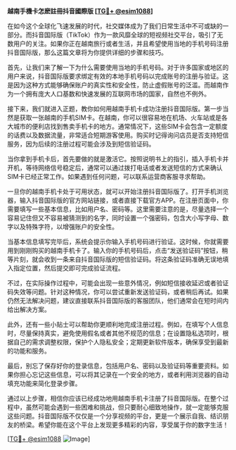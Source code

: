 **越南手機卡怎麽註冊抖音國際版 [[TG💪+ @esim1088](https://t.me/s/esim1088)]**

在如今这个全球化飞速发展的时代，社交媒体成为了我们日常生活中不可或缺的一部分。而抖音国际版（TikTok）作为一款风靡全球的短视频社交平台，吸引了无数用户的关注。如果你正在越南旅行或者生活，并且希望使用当地的手机号码注册抖音国际版，那么这篇文章将为你提供详细的步骤和技巧。

首先，让我们来了解一下为什么需要使用当地的手机号码。对于许多国家或地区的用户来说，抖音国际版要求绑定有效的本地手机号码以完成账号的注册与验证。这是因为这种方式能够确保账户的真实性和安全性，防止虚假账号的泛滥。而越南作为一个拥有庞大人口基数和快速发展的互联网市场的国家，自然也不例外。

接下来，我们就进入正题，教你如何用越南手机卡成功注册抖音国际版。第一步当然是获取一张越南的手机SIM卡。在越南，你可以很容易地在机场、火车站或是各大城市的便利店找到售卖手机卡的地方。通常情况下，这些SIM卡会包含一定额度的话费以及数据流量，非常适合短期游客使用。购买时记得询问店员是否支持短信服务，因为后续的注册过程可能会涉及到短信验证码。

当你拿到手机卡后，首先要做的就是激活它。按照说明书上的指引，插入手机卡并开机，等待网络信号稳定后，通常可以通过拨打电话或者发送短信的方式来确认SIM卡已经正常工作。如果遇到任何问题，可以联系运营商客服寻求帮助。

一旦你的越南手机卡处于可用状态，就可以开始注册抖音国际版了。打开手机浏览器，输入抖音国际版的官方网站链接，或者直接下载官方APP。在注册页面中，你需要填写一些基本信息，比如用户名、密码等。这里需要注意的是，尽量选择一个容易记住但又不容易被猜测到的名字，同时设置一个强密码，包含大小写字母、数字以及特殊字符，以增强账户的安全性。

当基本信息填写完毕后，系统会提示你输入手机号码进行验证。这时候，你就需要用到刚刚购买的越南手机卡了。输入你的手机号码后，点击“发送验证码”按钮，稍等片刻，就会收到一条来自抖音国际版的短信验证码。将这条验证码准确无误地填入指定位置，然后提交即可完成验证流程。

不过，在实际操作过程中，可能会出现一些意外情况，例如短信接收延迟或者验证码失效等问题。针对这种情况，你可以尝试重新发送验证码，或者稍后再试。如果仍然无法解决问题，建议直接联系抖音国际版的客服团队，他们通常会在短时间内给出解决方案。

此外，还有一些小贴士可以帮助你更顺利地完成注册过程。例如，在填写个人信息时，尽量保持真实，避免使用假名或者其他不规范的信息；在设置隐私选项时，根据自己的需求调整权限，保护个人隐私安全；定期更新软件版本，确保享受到最新的功能和服务。

最后，别忘了保存好你的登录信息，包括用户名、密码以及验证码等重要资料。如果你担心忘记这些信息，可以将其记录在一个安全的地方，或者利用浏览器的自动填充功能来简化登录步骤。

通过以上步骤，相信你应该已经成功地用越南手机卡注册了抖音国际版。在整个过程中，虽然可能会遇到一些困难和挑战，但只要耐心细致地操作，就一定能够克服这些问题。抖音国际版不仅仅是一个分享视频的平台，更是一个展示自我、结识朋友的桥梁。希望你能在这个平台上发现更多精彩的内容，享受属于你的数字生活！

[[TG💪+ @esim1088](https://t.me/s/esim1088) ![Image](https://i.postimg.cc/4NQfJmqS/Snipaste-2025-05-13-00-14-12.png)]